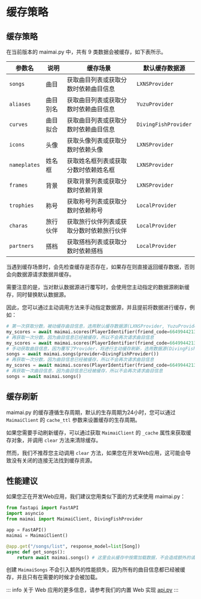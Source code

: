 # 缓存策略

## 缓存策略

在当前版本的 maimai.py 中，共有 9 类数据会被缓存，如下表所示。

| 参数名       | 说明     | 缓存场景                                 | 默认缓存数据源       |
|--------------|--------|--------------------------------------|----------------------|
| `songs`      | 曲目     | 获取曲目列表或获取分数时依赖曲目信息     | `LXNSProvider`       |
| `aliases`    | 曲目别名 | 获取曲目列表或获取分数时依赖曲目信息     | `YuzuProvider`       |
| `curves`     | 曲目拟合 | 获取曲目列表或获取分数时依赖曲目信息     | `DivingFishProvider` |
| `icons`      | 头像     | 获取头像列表或获取分数时依赖头像         | `LXNSProvider`       |
| `nameplates` | 姓名框   | 获取姓名框列表或获取分数时依赖姓名框     | `LXNSProvider`       |
| `frames`     | 背景     | 获取背景列表或获取分数时依赖背景         | `LXNSProvider`       |
| `trophies`   | 称号     | 获取称号列表或获取分数时依赖称号         | `LocalProvider`      |
| `charas`     | 旅行伙伴 | 获取旅行伙伴列表或获取分数时依赖旅行伙伴 | `LocalProvider`      |
| `partners`   | 搭档     | 获取搭档列表或获取分数时依赖搭档         | `LocalProvider`      |

当遇到缓存场景时，会先检查缓存是否存在，如果存在则直接返回缓存数据，否则会向数据源请求数据并缓存。

需要注意的是，当对默认数据源进行覆写时，会使用您主动指定的数据源刷新缓存，同时替换默认数据源。

因此，您可以通过主动调用方法来手动指定数据源，并且提前将数据进行缓存，例如：

```python
# 第一次获取分数，被动缓存曲目信息，选用默认缓存数据源(LXNSProvider, YuzuProvider, DivingFishProvider)
my_scores = await maimai.scores(PlayerIdentifier(friend_code=664994421382429), provider=lxns)
# 再获取一次分数，因为曲目信息已经被缓存，所以不会再次请求曲目信息
my_scores = await maimai.scores(PlayerIdentifier(friend_code=664994421382429), provider=lxns)
# 手动获取曲目信息，因为覆写了Provider，将进行主动缓存刷新，选用数据源(DivingFishProvider, YuzuProvider, DivingFishProvider)
songs = await maimai.songs(provider=DivingFishProvider())
# 再获取一次分数，因为曲目信息已经被缓存，所以不会再次请求曲目信息
my_scores = await maimai.scores(PlayerIdentifier(friend_code=664994421382429), provider=lxns)
# 再获取一次曲目信息，因为曲目信息已经被缓存，所以不会再次请求曲目信息
songs = await maimai.songs()
```

## 缓存刷新

maimai.py 的缓存遵循生存周期，默认的生存周期为24小时，您可以通过 `MaimaiClient` 的 `cache_ttl` 参数来设置缓存的生存周期。

如果您需要手动刷新缓存，可以通过获取 `MaimaiClient` 的 `_cache` 属性来获取缓存对象，并调用 `clear` 方法来清除缓存。

然而，我们不推荐您主动调用 `clear` 方法，如果您在开发Web应用，这可能会导致没有关闭的连接无法找到缓存资源。


## 性能建议

如果您正在开发Web应用，我们建议您用类似下面的方式来使用 maimai.py：

```python
from fastapi import FastAPI
import asyncio
from maimai import MaimaiClient, DivingFishProvider

app = FastAPI()
maimai = MaimaiClient()

@app.get("/songs/list", response_model=list[Song])
async def get_songs():
    return await maimai.songs() # 这里会从缓存中按需加载数据，不会造成额外的请求和性能损失
```

创建 `MaimaiSongs` 不会引入额外的性能损失，因为所有的曲目信息都已经被缓存，并且只有在需要的时候才会被加载。

::: info
关于 Web 应用的更多信息，请参考我们的内置 Web 实现 [api.py](https://github.com/TrueRou/maimai.py/blob/main/maimai_py/api.py)
:::
